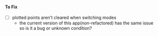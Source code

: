 #### To Fix
- [ ] plotted points aren't cleared when switching modes
    - the current version of this app(non-refactored) has the same issue so is it a bug or unknown condition?